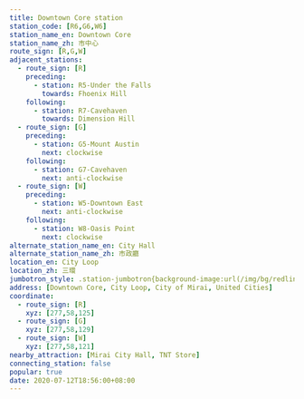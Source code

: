 ```yaml
---
title: Downtown Core station
station_code: [R6,G6,W6]
station_name_en: Downtown Core
station_name_zh: 市中心
route_sign: [R,G,W]
adjacent_stations:
  - route_sign: [R]
    preceding:
      - station: R5-Under the Falls
        towards: Fhoenix Hill
    following:
      - station: R7-Cavehaven
        towards: Dimension Hill
  - route_sign: [G]
    preceding:
      - station: G5-Mount Austin
        next: clockwise
    following:
      - station: G7-Cavehaven
        next: anti-clockwise
  - route_sign: [W]
    preceding:
      - station: W5-Downtown East
        next: anti-clockwise
    following:
      - station: W8-Oasis Point
        next: clockwise
alternate_station_name_en: City Hall
alternate_station_name_zh: 市政廳
location_en: City Loop
location_zh: 三環
jumbotron_style: .station-jumbotron{background-image:url(/img/bg/redline.png),url(/img/bg/greenline.png),url(/img/bg/waterfallline.png);background-repeat:no-repeat;background-size:100% 10px;background-position:0 100px,0 130px,0 160px}
address: [Downtown Core, City Loop, City of Mirai, United Cities]
coordinate:
  - route_sign: [R]
    xyz: [277,58,125]
  - route_sign: [G]
    xyz: [277,58,129]
  - route_sign: [W]
    xyz: [277,58,121]
nearby_attraction: [Mirai City Hall, TNT Store]
connecting_station: false
popular: true
date: 2020-07-12T18:56:00+08:00
---
```


